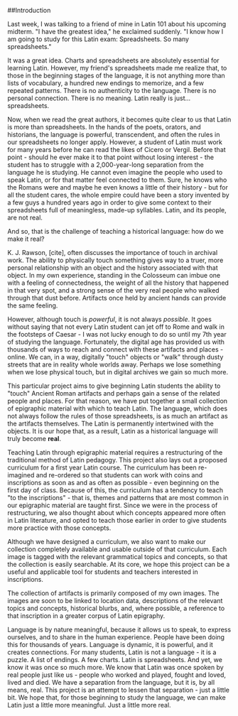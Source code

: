##Introduction

Last week, I was talking to a friend of mine in Latin 101 about his upcoming midterm.  "I have the greatest idea," he exclaimed suddenly.  "I know how I am going to study for this Latin exam:  Spreadsheets.  So many spreadsheets."

It was a great idea.  Charts and spreadsheets are absolutely essential for learning Latin.  However, my friend's spreadsheets made me realize that, to those in the beginning stages of the language, it is not anything more than lists of vocabulary, a hundred new endings to memorize, and a few repeated patterns.  There is no authenticity to the language.  There is no personal connection.  There is no meaning.  Latin really is just... spreadsheets.

Now, when we read the great authors, it becomes quite clear to us that Latin is more than spreadsheets.  In the hands of the poets, orators, and historians, the language is powerful, transcendent, and often the rules in our spreadsheets no longer apply.  However, a student of Latin must work for many years before he can read the likes of Cicero or Vergil.  Before that point - should he ever make it to that point without losing interest - the student has to struggle with a 2,000-year-long separation from the language he is studying.  He cannot even imagine the people who used to speak Latin, or for that matter feel connected to them.  Sure, he knows who the Romans were and maybe he even knows a little of their history - but for all the student cares, the whole empire could have been a story invented by a few guys a hundred years ago in order to give some context to their spreadsheets full of meaningless, made-up syllables.  Latin, and its people, are not real.

And so, that is the challenge of teaching a historical language:  how do we make it real?

K. J. Rawson, [cite], often discusses the importance of touch in archival work.  The ability to physically touch something gives way to a truer, more personal relationship with an object and the history associated with that object.  In my own experience, standing in the Colosseum can imbue one with a feeling of connectedness, the weight of all the history that happened in that very spot, and a strong sense of the very real people who walked through that dust before.  Artifacts once held by ancient hands can provide the same feeling.

However, although touch is *powerful*, it is not always *possible*.  It goes without saying that not every Latin student can jet off to Rome and walk in the footsteps of Caesar - I was not lucky enough to do so until my 7th year of studying the language.  Fortunately, the digital age has provided us with thousands of ways to reach and connect with these artifacts and places - online.  We can, in a way, digitally "touch" objects or "walk" through dusty streets that are in reality whole worlds away.  Perhaps we lose something when we lose physical touch, but in digital archives we gain so much more.  

This particular project aims to give beginning Latin students the ability to "touch" Ancient Roman artifacts and perhaps gain a sense of the related people and places.  For that reason, we have put together a small collection of epigraphic material with which to teach Latin.  The language, which does not always follow the rules of those spreadsheets, is as much an artifact as the artifacts themselves.  The Latin is permanently intertwined with the objects.  It is our hope that, as a result, Latin as a historical language will truly become **real**.

Teaching Latin through epigraphic material requires a restructuring of the traditional method of Latin pedagogy.  This project also lays out a proposed curriculum for a first year Latin course.  The curriculum has been re-imagined and re-ordered so that students can work with coins and inscriptions as soon as and as often as possible - even beginning on the first day of class.  Because of this, the curriculum has a tendency to teach "to the inscriptions" - that is, themes and patterns that are most common in our epigraphic material are taught first.  Since we were in the process of restructuring, we also thought about which concepts appeared more often in Latin literature, and opted to teach those earlier in order to give students more practice with those concepts.

Although we have designed a curriculum, we also want to make our collection completely available and usable outside of that curriculum.  Each image is tagged with the relevant grammatical topics and concepts, so that the collection is easily searchable.  At its core, we hope this project can be a useful and applicable tool for students and teachers interested in inscriptions.

The collection of artifacts is primarily composed of my own images.  The images are soon to be linked to location data, descriptions of the relevant topics and concepts, historical blurbs, and, where possible, a reference to that inscription in a greater corpus of Latin epigraphy.  

Language is by nature meaningful, because it allows us to speak, to express ourselves, and to share in the human experience.  People have been doing this for thousands of years.  Language is dynamic, it is powerful, and it creates connections.  For many students, Latin is not a language - it is a puzzle.  A list of endings.  A few charts.  Latin is spreadsheets.  And yet, we know it was once so much more.  We know that Latin was once spoken by real people just like us - people who worked and played, fought and loved, lived and died.  We have a separation from the language, but it is, by all means, real.  This project is an attempt to lessen that separation - just a little bit.  We hope that, for those beginning to study the language, we can make Latin just a little more meaningful.  Just a little more real.
